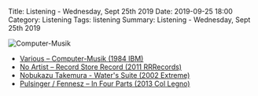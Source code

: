 Title: Listening - Wednesday, Sept 25th 2019 
Date: 2019-09-25 18:00
Category: Listening
Tags: listening
Summary: Listening - Wednesday, Sept 25th 2019


![Computer-Musik](/images/ibm.jpg)

- [Various – Computer-Musik (1984 IBM)](https://www.discogs.com/Various-Computer-Musik/release/117995)
- [No Artist – Record Store Record (2011 RRRecords)](https://www.discogs.com/No-Artist-Record-Store-Record/release/3066426)
- [Nobukazu Takemura - Water's Suite (2002 Extreme)](https://www.discogs.com/Nobukazu-Takemura-Waters-Suite/release/63465)
- [Pulsinger / Fennesz – In Four Parts (2013 Col Legno)](https://www.discogs.com/Pulsinger-Fennesz-In-Four-Parts/release/5377166)
